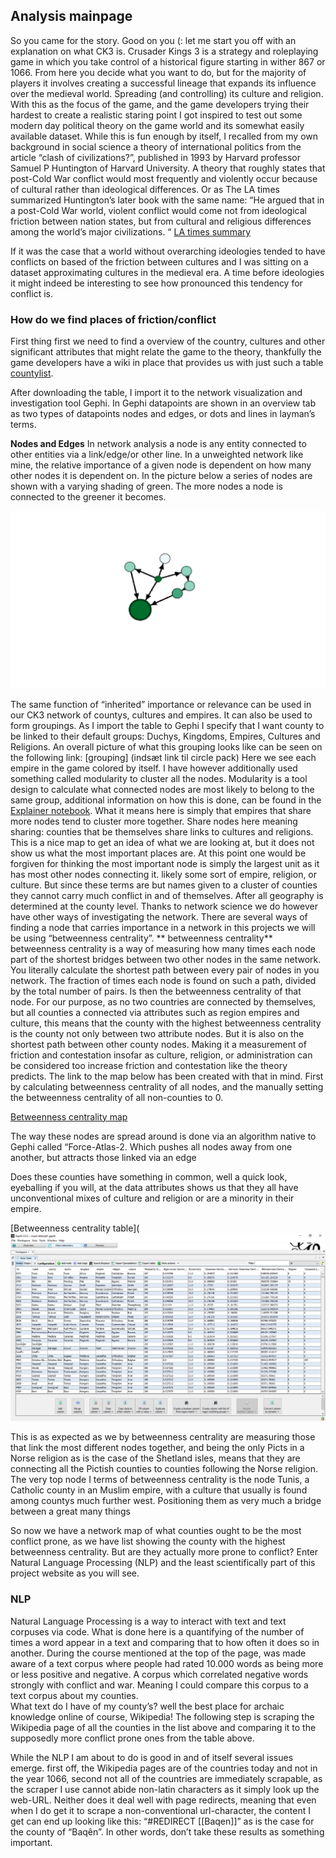 
Analysis mainpage 
--

So you came for the story. Good on you (: 
let me start you off with an explanation on what CK3 is. 
Crusader Kings 3 is a strategy and roleplaying game in which you take control of a historical figure starting in wither 867 or 1066. From here you decide what you want to do, but for the majority of players it involves creating a successful lineage that expands its influence over the medieval world. Spreading (and controlling) its culture and religion.
With this as the focus of the game, and the game developers trying their hardest to create a realistic staring point I got inspired to test out some modern day political theory on the game world and its somewhat easily available dataset. 
While this is fun enough by itself, I recalled from my own background in social science a theory of international politics from the article “clash of civilizations?”, published in 1993 by Harvard professor Samuel P Huntington of Harvard University. A theory that roughly states that post-Cold War conflict would most frequently and violently occur because of cultural rather than ideological differences.
Or as The LA times summarized Huntington’s later book with the same name: “He argued that in a post-Cold War world, violent conflict would come not from ideological friction between nation states, but from cultural and religious differences among the world’s major civilizations. “ [LA times summary](https://www.latimes.com/archives/la-xpm-2008-dec-28-me-huntington28-story.html) 

If it was the case that a world without overarching ideologies tended to have conflicts on based of the friction between cultures and I was sitting on a dataset approximating cultures in the medieval era. A time before ideologies it might indeed be interesting to see how pronounced this tendency for conflict is. 

### How do we find places of friction/conflict

First thing first we need to find a overview of the country, cultures and other significant attributes that might relate the game to the theory, thankfully the game developers have a wiki in place that provides us with just such a table [countylist](https://ck3.paradoxwikis.com/List_of_counties).

After downloading the table, I import it to the network visualization and investigation tool Gephi.
In Gephi datapoints are shown in an overview tab as two types of datapoints nodes and edges, or dots and lines in layman’s terms.

**Nodes and Edges**
In network analysis a node is any entity connected to other entities via a link/edge/or other line. In a unweighted network like mine, the relative importance of a given node is dependent on how many other nodes it is dependent on.  In the picture below a series of nodes are shown with a varying shading of green. The more nodes a node is connected to the greener it becomes.



<img src="images/actor network.png" alt="hi" class="inline"/>

The same function of “inherited” importance or relevance can be used in our CK3 network of  countys, cultures and empires. It can also be used to form groupings.
As I import the table to Gephi I specify that I want county to be linked to their default groups: Duchys, Kingdoms, Empires, Cultures and Religions. 
An overall picture of what this grouping looks like can be seen on the following link:
[grouping] (indsæt link til circle pack)
Here we see each empire in the game colored by itself. I have however additionally used something called modularity to cluster all the nodes. Modularity is a tool design to calculate what connected nodes are most likely to belong to the same group, additional information on how this is done, can be found in the [Explainer notebook](https://rolfoe.github.io/project-assignment-B/Explainer_notebook.md). What it means here is simply that empires that share more nodes tend to cluster more together. Share nodes here meaning sharing: counties that be themselves share links to cultures and religions.
This is a nice map to get an idea of what we are looking at, but it does not show us what the most important places are. At this point one would be forgiven for thinking the most important node is simply the largest unit as it has most other nodes connecting it. likely some sort of empire, religion, or culture.
But since these terms are but names given to a cluster of counties they cannot carry much conflict in and of themselves. After all geography is determined at the county level. 
Thanks to network science we do however have other ways of investigating the network. There are several ways of finding a node that carries importance in a network in this projects we will be using “betweenness centrality”.
** betweenness centrality**
betweenness centrality is a way of measuring how many times each node part of the shortest bridges between two other nodes in the same network. You literally calculate the shortest path between every pair of nodes in you network. The fraction of times each node is found on such a path, divided by the total number of pairs. Is then the betweenness centrality of that node.
For our purpose, as no two countries are connected by themselves, but all counties a connected via attributes such as region empires and culture, this means that the county with the highest betweenness centrality is the county not only between two attribute nodes. But it is also on the shortest path between other county nodes. Making it  a measurement  of friction and contestation insofar as culture, religion, or administration can be considered too increase friction and contestation like the theory predicts. 
The link to the map below has been created with that in mind. First by calculating betweenness centrality of all nodes, and the manually setting the betweenness centrality of all non-counties to 0.

[Betweenness centrality map](https://rolfoe.github.io/project-assignment-B/CK3-County-Network-Force%20Atlas-%20betweenness%20centrality/#)

The way these nodes are spread around is done via an algorithm native to Gephi called “Force-Atlas-2. Which pushes all nodes away from one another, but attracts those linked via an edge

Does these counties have something in common, well a quick look, eyeballing if you will, at the data attributes shows us that they all have unconventional mixes of culture and religion or are a minority in their empire. 

[Betweenness centrality table](<img src="images/betweenness centrality table.png" alt="hi" class="inline"/>

This is as expected as we by betweenness centrality are measuring those that link the most different nodes together, and being the only Picts in a Norse religion as is the case of the Shetland isles, means that they are connecting all the Pictish counties to counties following the Norse religion.
The very top node I terms of betweenness centrality is the node Tunis, a Catholic county in an Muslim empire, with a culture that usually is found among countys much further west. Positioning them as very much a bridge between a great many things

So now we have a network map of what counties ought to be the most conflict prone, as we have list showing the county with the highest betweenness centrality.
But are they actually more prone to conflict?
Enter Natural Language Processing (NLP) and the least scientifically part of this project website as you will see.
### NLP
Natural Language Processing is a way to interact with text and text corpuses via code. What is done here is a quantifying of the number of times a word appear in a text and comparing that to how often it does so in another.
During the course mentioned at the top of the page, was made aware of a text corpus where people had rated 10.000 words as being more or less positive and negative. A corpus which correlated negative words strongly with conflict and war. Meaning I could compare this corpus to a text corpus about my counties.  
What text do I have of my county’s? well the best place for archaic knowledge online of course, Wikipedia! 
The following step is scraping the Wikipedia page of all the counties in the list above and comparing it to the supposedly more conflict prone ones from the table above.

While the NLP I am about to do is good in and of itself several issues emerge. first off, the Wikipedia pages are of the countries today and not in the year 1066, second not all of the countries are immediately scrapable, as the scraper I use cannot abide non-latin characters as it simply look up the web-URL. Neither does it deal well with page redirects, meaning that even when I do get it to scrape a non-conventional url-character, the content I get can end up looking like this: “#REDIRECT [[Baqen]]” as is the case for the county of “Baqên”.
In other words, don’t take these results as something important.



